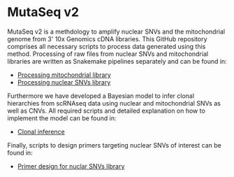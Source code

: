 # MutaSeq v2

MutaSeq v2 is a methdology to amplify nuclear SNVs and the mitochondrial genome from 3' 10x Genomics cDNA libraries. This GitHub repository comprises all necessary scripts to process data generated using this method. Processing of raw files from nuclear SNVs and mitochondrial libraries are written as Snakemake pipelines separately and can be found in:

* [Processing mitochondrial library](library_processing/mitochondrial_library)
* [Processing nuclear SNVs library](library_processing/nuclearSNVs_library)

Furthermore we have developed a Bayesian model to infer clonal hierarchies from scRNAseq data using nuclear and mitochondrial SNVs as well as CNVs. All required scripts and detailed explanation on how to implement the model can be found in:

* [Clonal inference](clonal_inference)

Finally, scripts to design primers targeting nuclear SNVs of interest can be found in:

* [Primer design for nuclar SNVs library](primer_design)

